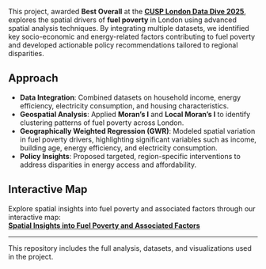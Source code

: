 This project, awarded **Best Overall** at the [**CUSP London Data Dive 2025**](https://cusplondon.ac.uk/), explores the spatial drivers of **fuel poverty** in London using advanced spatial analysis techniques. By integrating multiple datasets, we identified key socio-economic and energy-related factors contributing to fuel poverty and developed actionable policy recommendations tailored to regional disparities.  

## Approach  
- **Data Integration**: Combined datasets on household income, energy efficiency, electricity consumption, and housing characteristics.  
- **Geospatial Analysis**: Applied **Moran’s I** and **Local Moran’s I** to identify clustering patterns of fuel poverty across London.  
- **Geographically Weighted Regression (GWR)**: Modeled spatial variation in fuel poverty drivers, highlighting significant variables such as income, building age, energy efficiency, and electricity consumption.  
- **Policy Insights**: Proposed targeted, region-specific interventions to address disparities in energy access and affordability.  

## Interactive Map  
Explore spatial insights into fuel poverty and associated factors through our interactive map:  
[**Spatial Insights into Fuel Poverty and Associated Factors**](https://verali0710.github.io/CUSP_project001/interactive_map_with_all_variables.html)  

---  

This repository includes the full analysis, datasets, and visualizations used in the project.
